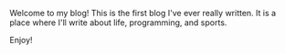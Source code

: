 Welcome to my blog!  This is the first blog I've ever really written.  It is a place where I'll write about life, programming, and sports.

Enjoy!
